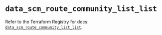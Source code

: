 # `data_scm_route_community_list_list`

Refer to the Terraform Registry for docs: [`data_scm_route_community_list_list`](https://registry.terraform.io/providers/paloaltonetworks/scm/1.0.2/docs/data-sources/route_community_list_list).
